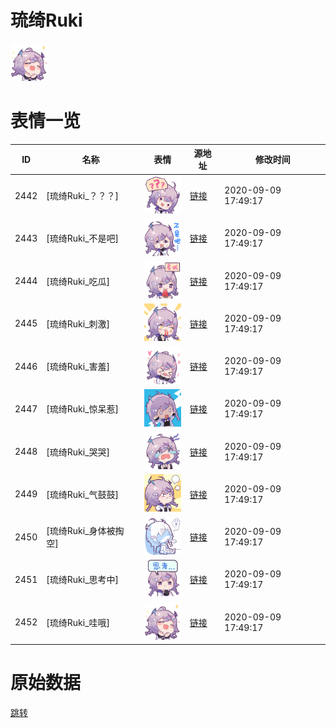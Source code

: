 # 琉绮Ruki

<img src="./cover.png" height="60" alt="cover" />

# 表情一览

|ID|名称|表情|源地址|修改时间|
|----|----|----|----|----|
|2442|[琉绮Ruki_？？？]|<img src="./pic/002442_%5B琉绮Ruki_？？？%5D.png" height="60" alt="？？？"/>|[链接](http://i0.hdslb.com/bfs/emote/043a092820fe53ce92e817c4479450abb9f6e46a.png)|2020-09-09 17:49:17|
|2443|[琉绮Ruki_不是吧]|<img src="./pic/002443_%5B琉绮Ruki_不是吧%5D.png" height="60" alt="不是吧"/>|[链接](http://i0.hdslb.com/bfs/emote/634b2d58c727ec910ab44eb249270190788ab1b0.png)|2020-09-09 17:49:17|
|2444|[琉绮Ruki_吃瓜]|<img src="./pic/002444_%5B琉绮Ruki_吃瓜%5D.png" height="60" alt="吃瓜"/>|[链接](http://i0.hdslb.com/bfs/emote/fcde21ba88f51c9120866629207fdac31f0d2e86.png)|2020-09-09 17:49:17|
|2445|[琉绮Ruki_刺激]|<img src="./pic/002445_%5B琉绮Ruki_刺激%5D.png" height="60" alt="刺激"/>|[链接](http://i0.hdslb.com/bfs/emote/645bfc31dbf49d527d9e04a5349763cb7385aa07.png)|2020-09-09 17:49:17|
|2446|[琉绮Ruki_害羞]|<img src="./pic/002446_%5B琉绮Ruki_害羞%5D.png" height="60" alt="害羞"/>|[链接](http://i0.hdslb.com/bfs/emote/69f57aa355a4b891739a723f4d147bcbbcd052bd.png)|2020-09-09 17:49:17|
|2447|[琉绮Ruki_惊呆惹]|<img src="./pic/002447_%5B琉绮Ruki_惊呆惹%5D.png" height="60" alt="惊呆惹"/>|[链接](http://i0.hdslb.com/bfs/emote/a45a61a41842e4b88187ed1274b8279e529d4124.png)|2020-09-09 17:49:17|
|2448|[琉绮Ruki_哭哭]|<img src="./pic/002448_%5B琉绮Ruki_哭哭%5D.png" height="60" alt="哭哭"/>|[链接](http://i0.hdslb.com/bfs/emote/51f3a7ab019e00a400f43e24b8b17544f9a7984c.png)|2020-09-09 17:49:17|
|2449|[琉绮Ruki_气鼓鼓]|<img src="./pic/002449_%5B琉绮Ruki_气鼓鼓%5D.png" height="60" alt="气鼓鼓"/>|[链接](http://i0.hdslb.com/bfs/emote/be46e705785b9fbbdceea26acbe3270eb48d0fbf.png)|2020-09-09 17:49:17|
|2450|[琉绮Ruki_身体被掏空]|<img src="./pic/002450_%5B琉绮Ruki_身体被掏空%5D.png" height="60" alt="身体被掏空"/>|[链接](http://i0.hdslb.com/bfs/emote/6d13a5f3f5e8a8c3be967ab5451aab93b62cb26a.png)|2020-09-09 17:49:17|
|2451|[琉绮Ruki_思考中]|<img src="./pic/002451_%5B琉绮Ruki_思考中%5D.png" height="60" alt="思考中"/>|[链接](http://i0.hdslb.com/bfs/emote/59741ff96e5fb3638d563513c22cf109414e9a1a.png)|2020-09-09 17:49:17|
|2452|[琉绮Ruki_哇哦]|<img src="./pic/002452_%5B琉绮Ruki_哇哦%5D.png" height="60" alt="哇哦"/>|[链接](http://i0.hdslb.com/bfs/emote/89f3ba397480e6a346283eae2ca3005aaaf423a8.png)|2020-09-09 17:49:17|

# 原始数据

[跳转](./raw.json)

